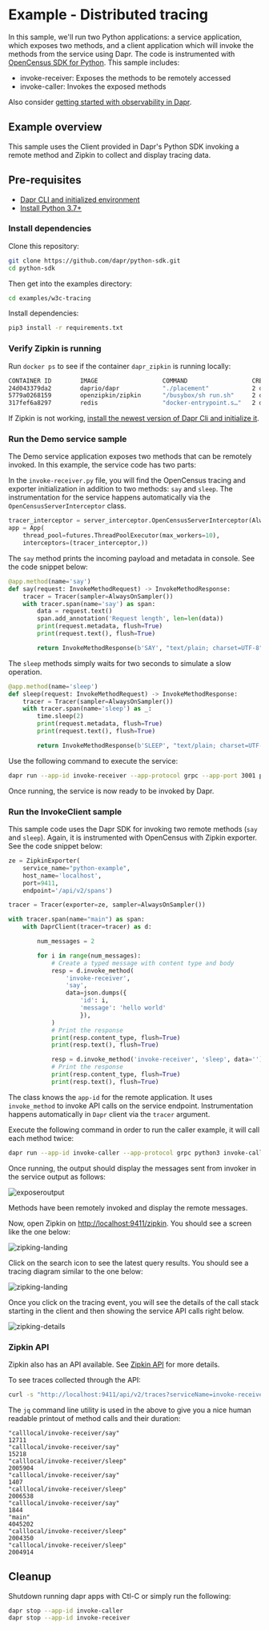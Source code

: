 # Example - Distributed tracing

In this sample, we'll run two Python applications: a service application, which exposes two methods, and a client application which will invoke the methods from the service using Dapr. The code is instrumented with [OpenCensus SDK for Python](https://opencensus.io/guides/grpc/python/).
This sample includes:

- invoke-receiver: Exposes the methods to be remotely accessed
- invoke-caller: Invokes the exposed methods

Also consider [getting started with observability in Dapr](https://github.com/dapr/quickstarts/tree/master/observability).
 
## Example overview

This sample uses the Client provided in Dapr's Python SDK invoking a remote method and Zipkin to collect and display tracing data. 

## Pre-requisites

- [Dapr CLI and initialized environment](https://docs.dapr.io/getting-started)
- [Install Python 3.7+](https://www.python.org/downloads/)

### Install dependencies

Clone this repository:

```sh
git clone https://github.com/dapr/python-sdk.git
cd python-sdk
```

Then get into the examples directory:

```sh
cd examples/w3c-tracing
```

Install dependencies:

<!-- STEP
name: Install deps
-->

```sh
pip3 install -r requirements.txt
```

<!-- END_STEP -->

### Verify Zipkin is running

Run `docker ps` to see if the container `dapr_zipkin` is running locally: 

```bash
CONTAINER ID        IMAGE                  COMMAND                  CREATED             STATUS              PORTS                              NAMES
24d043379da2        daprio/dapr            "./placement"            2 days ago          Up 32 hours         0.0.0.0:6050->50005/tcp            dapr_placement
5779a0268159        openzipkin/zipkin      "/busybox/sh run.sh"     2 days ago          Up 32 hours         9410/tcp, 0.0.0.0:9411->9411/tcp   dapr_zipkin
317fef6a8297        redis                  "docker-entrypoint.s…"   2 days ago          Up 32 hours         0.0.0.0:6379->6379/tcp             dapr_redis
```

If Zipkin is not working, [install the newest version of Dapr Cli and initialize it](https://docs.dapr.io/getting-started/install-dapr/).

### Run the Demo service sample

The Demo service application exposes two methods that can be remotely invoked. In this example, the service code has two parts:

In the `invoke-receiver.py` file, you will find the OpenCensus tracing and exporter initialization in addition to two methods: `say` and `sleep`. The instrumentation for the service happens automatically via the `OpenCensusServerInterceptor` class.
```python
tracer_interceptor = server_interceptor.OpenCensusServerInterceptor(AlwaysOnSampler())
app = App(
    thread_pool=futures.ThreadPoolExecutor(max_workers=10),
    interceptors=(tracer_interceptor,))
```


The `say` method prints the incoming payload and metadata in console. See the code snippet below:

```python
@app.method(name='say')
def say(request: InvokeMethodRequest) -> InvokeMethodResponse:
    tracer = Tracer(sampler=AlwaysOnSampler())
    with tracer.span(name='say') as span:
        data = request.text()
        span.add_annotation('Request length', len=len(data))
        print(request.metadata, flush=True)
        print(request.text(), flush=True)

        return InvokeMethodResponse(b'SAY', "text/plain; charset=UTF-8")
```

The `sleep` methods simply waits for two seconds to simulate a slow operation.
```python
@app.method(name='sleep')
def sleep(request: InvokeMethodRequest) -> InvokeMethodResponse:
    tracer = Tracer(sampler=AlwaysOnSampler())
    with tracer.span(name='sleep') as _:
        time.sleep(2)
        print(request.metadata, flush=True)
        print(request.text(), flush=True)

        return InvokeMethodResponse(b'SLEEP', "text/plain; charset=UTF-8")
```

Use the following command to execute the service:

<!-- STEP
name: Run app with tracing
expected_stdout_lines:
  - "✅  You're up and running! Both Dapr and your app logs will appear here."
  - "✅  Exited Dapr successfully"
  - "✅  Exited App successfully"
expected_stderr_lines:
background: true
sleep: 5
-->

```sh
dapr run --app-id invoke-receiver --app-protocol grpc --app-port 3001 python3 invoke-receiver.py
```

<!-- END_STEP -->

Once running, the service is now ready to be invoked by Dapr.


### Run the InvokeClient sample

This sample code uses the Dapr SDK for invoking two remote methods (`say` and `sleep`). Again, it is instrumented with OpenCensus with Zipkin exporter. See the code snippet below:

```python
ze = ZipkinExporter(
    service_name="python-example",
    host_name='localhost',
    port=9411,
    endpoint='/api/v2/spans')

tracer = Tracer(exporter=ze, sampler=AlwaysOnSampler())

with tracer.span(name="main") as span:
    with DaprClient(tracer=tracer) as d:

        num_messages = 2

        for i in range(num_messages):
            # Create a typed message with content type and body
            resp = d.invoke_method(
                'invoke-receiver',
                'say',
                data=json.dumps({
                    'id': i,
                    'message': 'hello world'
                    }),
            )
            # Print the response
            print(resp.content_type, flush=True)
            print(resp.text(), flush=True)

            resp = d.invoke_method('invoke-receiver', 'sleep', data='')
            # Print the response
            print(resp.content_type, flush=True)
            print(resp.text(), flush=True)
```

The class knows the `app-id` for the remote application. It uses `invoke_method` to invoke API calls on the service endpoint. Instrumentation happens automatically in `Dapr` client via the `tracer` argument.
 
Execute the following command in order to run the caller example, it will call each method twice:

<!-- STEP
name: Run caller app with tracing
expected_stdout_lines:
  - "✅  You're up and running! Both Dapr and your app logs will appear here."
  - '== APP == text/plain'
  - '== APP == SAY'
  - '== APP == text/plain'
  - '== APP == SLEEP'
  - '== APP == text/plain'
  - '== APP == SAY'
  - "✅  Exited App successfully"
expected_stderr_lines:
background: true
sleep: 10
-->

```bash
dapr run --app-id invoke-caller --app-protocol grpc python3 invoke-caller.py
```

<!-- END_STEP -->

<!-- STEP
name: Pause for manual validation
manual_pause_message: "Zipkin tracing running on http://localhost:9411. Please open in your browser and test manually."
-->

<!-- END_STEP -->

Once running, the output should display the messages sent from invoker in the service output as follows:

![exposeroutput](./img/service.png)

Methods have been remotely invoked and display the remote messages.

Now, open Zipkin on [http://localhost:9411/zipkin](http://localhost:9411/zipkin). You should see a screen like the one below:

![zipking-landing](./img/zipkin-landing.png)

Click on the search icon to see the latest query results. You should see a tracing diagram similar to the one below:

![zipking-landing](./img/zipkin-result.png)

Once you click on the tracing event, you will see the details of the call stack starting in the client and then showing the service API calls right below.

![zipking-details](./img/zipkin-details.png)

### Zipkin API

Zipkin also has an API available. See [Zipkin API](https://zipkin.io/zipkin-api/) for more details.

To see traces collected through the API:

<!-- STEP
expected_stdout_lines:
  - '"calllocal/invoke-receiver/say"'
  - '"calllocal/invoke-receiver/sleep"'
  - '"calllocal/invoke-receiver/say"'
  - '"calllocal/invoke-receiver/sleep"'
expected_stderr_lines:
name: Curl validate
-->

```bash
curl -s "http://localhost:9411/api/v2/traces?serviceName=invoke-receiver&spanName=calllocal%2Finvoke-receiver%2Fsay&limit=10" -H  "accept: application/json" | jq ".[][] | .name, .duration"
```

<!-- END_STEP -->

The `jq` command line utility is used in the above to give you a nice human readable printout of method calls and their duration:

```
"calllocal/invoke-receiver/say"
12711
"calllocal/invoke-receiver/say"
15218
"calllocal/invoke-receiver/sleep"
2005904
"calllocal/invoke-receiver/say"
1407
"calllocal/invoke-receiver/sleep"
2006538
"calllocal/invoke-receiver/say"
1844
"main"
4045202
"calllocal/invoke-receiver/sleep"
2004350
"calllocal/invoke-receiver/sleep"
2004914
```

## Cleanup

Shutdown running dapr apps with Ctl-C or simply run the following:

<!-- STEP
expected_stdout_lines: 
  - '✅  app stopped successfully: invoke-receiver'
expected_stderr_lines:
name: Shutdown dapr
-->

```bash
dapr stop --app-id invoke-caller
dapr stop --app-id invoke-receiver
```

<!-- END_STEP -->


